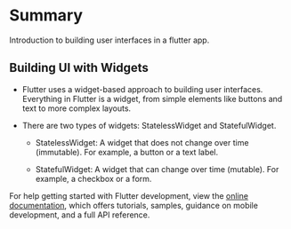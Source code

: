 # Summary

Introduction to building user interfaces in a flutter app.

## Building UI with Widgets

- Flutter uses a widget-based approach to building user interfaces. Everything in Flutter is a widget, from simple elements like buttons and text to more complex layouts.
  
- There are two types of widgets: StatelessWidget and StatefulWidget.
  
  - StatelessWidget: A widget that does not change over time (immutable). For example, a button or a text label.

  - StatefulWidget: A widget that can change over time (mutable). For example, a checkbox or a form.

For help getting started with Flutter development, view the
[online documentation](https://docs.flutter.dev/), which offers tutorials,
samples, guidance on mobile development, and a full API reference.
